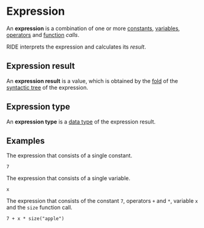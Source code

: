 # Expression

An **expression** is a combination of one or more [constants](/ride/constants.md), [variables](/ride/variables.md), [operators](/ride/operators.md) and [function](/ride/functions.md) _calls_.

RIDE interprets the expression and calculates its _result_.

<a id="expression-result"></a>
## Expression result

An **expression result** is a value, which is obtained by the [fold](https://en.wikipedia.org/wiki/Fold_%28higher-order_function%29) of the [syntactic tree](https://en.wikipedia.org/wiki/Abstract_syntax_tree) of the expression.

<a id="expression-type"></a>
## Expression type

An **expression type** is a [data type](/ride/data-types.md) of the expression result.

## Examples

The expression that consists of a single constant.

``` ride
7
```

The expression that consists of a single variable.

``` ride
x
```

The expression that consists of the constant `7`, operators `+` and `*`, variable `x` and the `size` function call.

``` ride
7 + x * size("apple")
```
